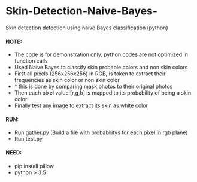 # Skin-Detection-Naive-Bayes-
Skin detection detection using naive Bayes classification (python)

#### NOTE:
- The code is for demonstration only, python codes are not optimized in function calls
- Used Naive Bayes to classify skin probable colors and non skin colors
- First all pixels (256x256x256) in RGB, is taken to extract their frequencies as skin color or non skin color
- ^ this is done by comparing mask photos to their original photos
- Then each pixel value [r,g,b] is mapped to its probability of being a skin color
- Finally test any image to extract its skin as white color

#### RUN:
- Run gather.py (Build a file with probabilitys for each pixel in rgb plane)
- Run test.py

#### NEED:
- pip install pillow
- python > 3.5
